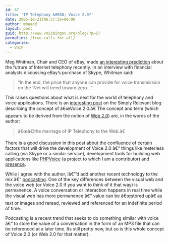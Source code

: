 ```yaml
---
id: 67
title: 'IP Telephony &#038; Voice 2.0?'
date: 2005-10-21T06:57:55+00:00
author: mheadd
layout: post
guid: http://www.voiceingov.org/blog/?p=67
permalink: /free-calls-for-all/
categories:
  - VoIP
---
```

Meg Whitman, Chair and CEO of eBay, made [an interesting prediction](http://news.com.com/eBay+chief+foresees+free+voice+calls+for+all/2100-7352_3-5904540.html) about the futrure of Internet telephony recently. In an interview with financial analysts discussing eBay&#8217;s purchase of Skype, Whitman said:

> &#8220;In the end, the price that anyone can provide for voice transmission on the &#8216;Net will trend toward zero&#8230;&#8221;

This raises questions about what is next for the world of telephony and voice applications. There is an [interesting post](http://iotum.com/simplyrelevant/2005/10/21/voice-20-a-manifesto-for-the-future/) on the Simply Relevant blog describing the concept of â€œVoice 2.0.â€ The concept and term (which appears to be derived from the notion of [Web 2.0](http://en.wikipedia.org/wiki/Web_2.0)) are, in the words of the author:

> â€œâ€¦the marriage of IP Telephony to the Web.â€

There is a good discussion in this post about the confluence of certain factors that will drive the development of Voice 2.0 â€“ things like meterless calling (via Skype or a similar service), development tools for building web applications like [PHPVoice](http://vxml.sourceforge.net/) (a project to which I am a contributor) and [presence](http://en.wikipedia.org/wiki/Presence_Information).

While I agree with the author, Iâ€™d add another recent technology to the mix â€“ [podcasting](http://en.wikipedia.org/wiki/Podcasting). One of the key differences between the visual web and the voice web (or Voice 2.0 if you want to think of it that way) is permanence. A voice conversation or interaction happens in real time while the visual web has more permanence â€“ value can be â€œstored upâ€ as text or images and reread, reviewed and referenced for an indefinite period of time.

Podcasting is a recent trend that seeks to do something similar with voice â€“ to store the value of a conversation in the form of an MP3 file that can be referenced at a later time. Its still pretty new, but so is this whole concept of Voice 2.0 (or Web 2.0 for that matter).